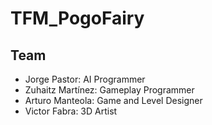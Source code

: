 # TFM_PogoFairy
 
## Team
- Jorge Pastor: AI Programmer
- Zuhaitz Martínez: Gameplay Programmer
- Arturo Manteola: Game and Level Designer
- Victor Fabra: 3D Artist
